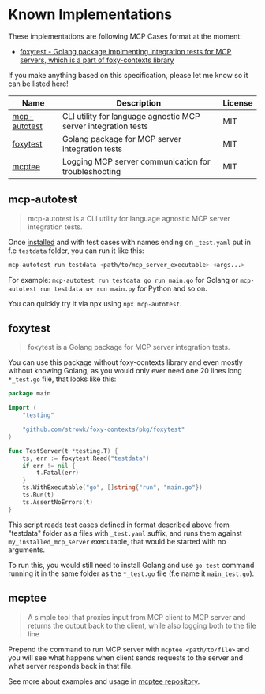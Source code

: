 # Known Implementations

These implementations are following MCP Cases format at the moment:

- [foxytest - Golang package implmenting integration tests for MCP servers, which is a part of foxy-contexts library](https://github.com/strowk/foxy-contexts/tree/main/pkg/foxytest)

If you make anything based on this specification, please let me know so it can be listed here!

| Name | Description | License |
|------|-------------|---------|
| [mcp-autotest](https://github.com/strowk/mcp-autotest) | CLI utility for language agnostic MCP server integration tests | MIT |
| [foxytest](https://github.com/strowk/foxy-contexts/tree/main/pkg/foxytest) | Golang package for MCP server integration tests | MIT |
| [mcptee](https://github.com/strowk/mcptee) | Logging MCP server communication for troubleshooting | MIT |

## mcp-autotest

> mcp-autotest is a CLI utility for language agnostic MCP server integration tests.

Once [installed](https://github.com/strowk/mcp-autotest#installation) and with test cases with names ending on `_test.yaml` put in f.e `testdata` folder, you can run it like this:

```bash
mcp-autotest run testdata <path/to/mcp_server_executable> <args...>
```

For example: `mcp-autotest run testdata go run main.go` for Golang or `mcp-autotest run testdata uv run main.py` for Python and so on.

You can quickly try it via npx using `npx mcp-autotest`.

## foxytest

> foxytest is a Golang package for MCP server integration tests.

You can use this package without foxy-contexts library and even mostly without knowing Golang, as you would only ever need one 20 lines long `*_test.go` file, that looks like this:

```go
package main

import (
	"testing"

	"github.com/strowk/foxy-contexts/pkg/foxytest"
)

func TestServer(t *testing.T) {
	ts, err := foxytest.Read("testdata")
	if err != nil {
		t.Fatal(err)
	}
	ts.WithExecutable("go", []string{"run", "main.go"})
	ts.Run(t)
	ts.AssertNoErrors(t)
}
```

This script reads test cases defined in format described above from "testdata" folder as a files with `_test.yaml` suffix, and runs them against `my_installed_mcp_server` executable, that would be started with no arguments.

To run this, you would still need to install Golang and use `go test` command running it in the same folder as the `*_test.go` file (f.e name it `main_test.go`).

## mcptee

> A simple tool that proxies input from MCP client to MCP server and returns the output back to the client, while also logging both to the file line

Prepend the command to run MCP server with `mcptee <path/to/file>` and you will see what happens when client sends requests to the server and what server responds back in that file.

See more about examples and usage in [mcptee repository](https://github.com/strowk/mcptee?tab=readme-ov-file#usage).
